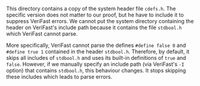 This directory contains a copy of the system header file `cdefs.h`.
The specific version does not matter to our proof, but he have to include it to suppress VeriFast errors.
We cannot put the system directory containing the header on VeriFast's include path because it contains the file `stdbool.h` which VeriFast cannot parse.

More specifically, VeriFast cannot parse the defines `#define false 0` and `#define true 1` contained in the header `stdbool.h`.
Therefore, by default, it skips all includes of `stdbool.h` and uses its built-in definitions of `true` and `false`. However, if we manually specify an include path (via VeriFast's `-I` option) that contains `stdbool.h`, this behaviour changes. It stops skipping these includes which leads to parse errors.
